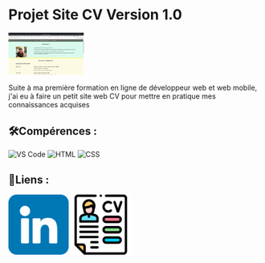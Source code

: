 # Projet Site CV Version 1.0
<img src= "imgSiteCV1.png" width="150"/>

<p>Suite à ma première formation en ligne de développeur web et web mobile, j'ai eu à faire un petit site web CV pour mettre en pratique mes connaissances acquises</p>



## 🛠️Compérences :

![VS Code](https://img.shields.io/badge/-VS%20Code-007ACC?style=flat&logo=visual-studio-code&logoColor=white)
![HTML](https://img.shields.io/badge/-HTML-E34F26?style=flat&logo=html5&logoColor=white)
![CSS](https://img.shields.io/badge/-CSS-1572B6?style=flat&logo=css3&logoColor=white)


## 🔗Liens :

<a href="https://www.linkedin.com/in/alexismoreau37/"><img width=120px src="img/linkedin.png"></a>
<a href="CVAlexisMoreauV3.2.pdf"><img width=120px src="img/IcôneCV.png"></a>
